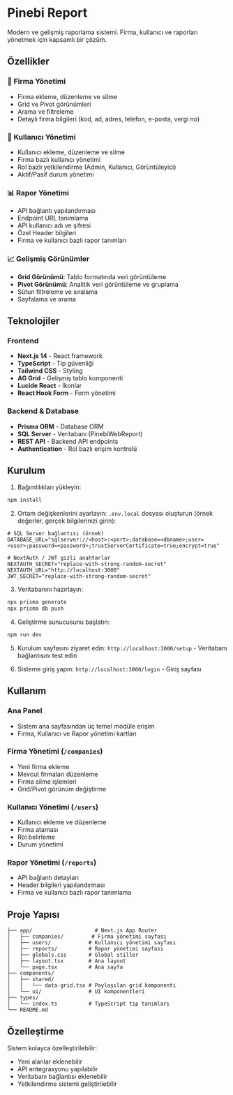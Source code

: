 # Pinebi Report

Modern ve gelişmiş raporlama sistemi. Firma, kullanıcı ve raporları yönetmek için kapsamlı bir çözüm.

## Özellikler

### 🏢 Firma Yönetimi
- Firma ekleme, düzenleme ve silme
- Grid ve Pivot görünümleri
- Arama ve filtreleme
- Detaylı firma bilgileri (kod, ad, adres, telefon, e-posta, vergi no)

### 👥 Kullanıcı Yönetimi
- Kullanıcı ekleme, düzenleme ve silme
- Firma bazlı kullanıcı yönetimi
- Rol bazlı yetkilendirme (Admin, Kullanıcı, Görüntüleyici)
- Aktif/Pasif durum yönetimi

### 📊 Rapor Yönetimi
- API bağlantı yapılandırması
- Endpoint URL tanımlama
- API kullanıcı adı ve şifresi
- Özel Header bilgileri
- Firma ve kullanıcı bazlı rapor tanımları

### 📈 Gelişmiş Görünümler
- **Grid Görünümü**: Tablo formatında veri görüntüleme
- **Pivot Görünümü**: Analitik veri görüntüleme ve gruplama
- Sütun filtreleme ve sıralama
- Sayfalama ve arama

## Teknolojiler

### Frontend
- **Next.js 14** - React framework
- **TypeScript** - Tip güvenliği
- **Tailwind CSS** - Styling
- **AG Grid** - Gelişmiş tablo komponenti
- **Lucide React** - İkonlar
- **React Hook Form** - Form yönetimi

### Backend & Database
- **Prisma ORM** - Database ORM
- **SQL Server** - Veritabanı (PinebiWebReport)
- **REST API** - Backend API endpoints
- **Authentication** - Rol bazlı erişim kontrolü

## Kurulum

1. Bağımlılıkları yükleyin:
```bash
npm install
```

2. Ortam değişkenlerini ayarlayın:
`.env.local` dosyası oluşturun (örnek değerler, gerçek bilgilerinizi girin):
```env
# SQL Server bağlantısı (örnek)
DATABASE_URL="sqlserver://<host>:<port>;database=<dbname>;user=<user>;password=<password>;trustServerCertificate=true;encrypt=true"

# NextAuth / JWT gizli anahtarlar
NEXTAUTH_SECRET="replace-with-strong-random-secret"
NEXTAUTH_URL="http://localhost:3000"
JWT_SECRET="replace-with-strong-random-secret"
```

3. Veritabanını hazırlayın:
```bash
npx prisma generate
npx prisma db push
```

4. Geliştirme sunucusunu başlatın:
```bash
npm run dev
```

5. Kurulum sayfasını ziyaret edin:
`http://localhost:3000/setup` - Veritabanı bağlantısını test edin

6. Sisteme giriş yapın:
`http://localhost:3000/login` - Giriş sayfası

## Kullanım

### Ana Panel
- Sistem ana sayfasından üç temel modüle erişim
- Firma, Kullanıcı ve Rapor yönetimi kartları

### Firma Yönetimi (`/companies`)
- Yeni firma ekleme
- Mevcut firmaları düzenleme
- Firma silme işlemleri
- Grid/Pivot görünüm değiştirme

### Kullanıcı Yönetimi (`/users`)
- Kullanıcı ekleme ve düzenleme
- Firma ataması
- Rol belirleme
- Durum yönetimi

### Rapor Yönetimi (`/reports`)
- API bağlantı detayları
- Header bilgileri yapılandırması
- Firma ve kullanıcı bazlı rapor tanımlama

## Proje Yapısı

```
├── app/                    # Next.js App Router
│   ├── companies/         # Firma yönetimi sayfası
│   ├── users/            # Kullanıcı yönetimi sayfası
│   ├── reports/          # Rapor yönetimi sayfası
│   ├── globals.css       # Global stiller
│   ├── layout.tsx        # Ana layout
│   └── page.tsx          # Ana sayfa
├── components/
│   ├── shared/
│   │   └── data-grid.tsx # Paylaşılan grid komponenti
│   └── ui/               # UI komponentleri
├── types/
│   └── index.ts          # TypeScript tip tanımları
└── README.md
```

## Özelleştirme

Sistem kolayca özelleştirilebilir:
- Yeni alanlar eklenebilir
- API entegrasyonu yapılabilir
- Veritabanı bağlantısı eklenebilir
- Yetkilendirme sistemi geliştirilebilir

